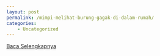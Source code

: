 ```yaml
---
layout: post
permalink: /mimpi-melihat-burung-gagak-di-dalam-rumah/
categories:
    - Uncategorized
---
```


[Baca Selengkapnya](/02)